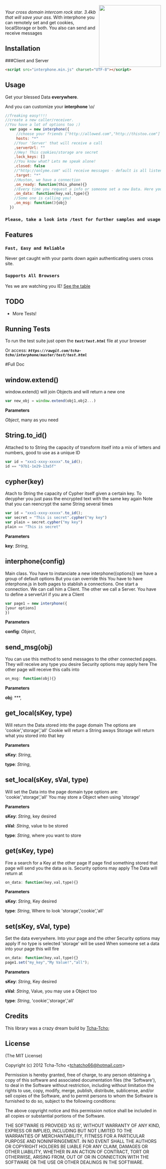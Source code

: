 <img src="./test/interphone.png" ALIGN="center" width="200px" style="float:right;">

*Your cross domain intercom rock star. 3.4kb that will save your ass.*
With interphone you can remotely set and get cookies, localStorage or both.
You also can send and receive messages


## Installation
###Client and Server
```html
<script src="interphone.min.js" charset="UTF-8"></script>
```

## Usage

Get your blessed Data **everywhere**.

And you can customize your **interphone** \o/

```javascript
//freaking easy!!!!
//create a new caller/receiver.
//You have a lot of options too ;)
  var page = new interphone({
     //choose your friends ["http://allowed.com","http://thistoo.com"]
     hosts: "*"
    //Your 'Server' that will receive a call
    ,serverUrl: ""
    //Hey! This cookies/storage are secret
    ,lock_keys: []
    //You know what? Lets me speak alone!
    ,closed: false
    //"http://onlyme.com" will receive messages - default is all listeners
    ,target: "*"
    //Huston, we have a connection
    ,on_ready: function(this_phone){}
    //Every time you request a info or someone set a new Data. Here you will know
    ,on_data: function(key,val,type){}
    //Some one is calling you!
    ,on_msg: function(){obj}
  })
```

### `Please, take a look into /test for further samples and usage`

## Features

### `Fast, Easy and Reliable`

Never get caught with your pants down again authenticating users cross site.

### `Supports All Browsers`

Yes we are watching you IE!
[See the table](http://caniuse.com/#feat=x-doc-messaging)


## TODO

 - More Tests!

## Running Tests

To run the test suite just open the ***```test/test.html```*** file at your browser

Or access:
***```https://rawgit.com/tcha-tcho/interphone/master/test/test.html```***

#Full Doc

window.extend()
----------
window.extend() will join Objects
and will return a new one
```javascript
var new_obj = window.extend(obj1,obj2...)
```
**Parameters**

*Object*,  many as you need


String.to_id()
-------
Attached to to String the capacity of
transform itself into a mix of letters
and numbers, good to use as a unique ID
```javascript
var id = "xxx1-xxxy-xxxxx".to_id();
id == "97b1-1e29-13a5f"
```


cypher(key)
-----------
Atach to String the capacity of Cypher itself
given a certain key. To decypher you just
pass the encrypted text with the same key again
Note that you can reencrypt the same String several times
```javascript
var id = "xxx1-xxxy-xxxxx".to_id();
var secret = "This is secret".cypher("my key")
var plain = secret.cypher("my key")
plain == "This is secret"
```
**Parameters**

**key**:  *String*,  


interphone(config)
------------------
Main class.
You have to instanciate a new interphone({options})
we have a group of default options
But you can override this
You have to have interphone.js in both pages to
stablish a connections.
One start a connection. We can call him a Client.
The other we call a Server.
You have to define a serverUrl if you are a Client
```javascript
var page1 = new interphone({
[your options]
})
```
**Parameters**

**config**:  *Object*,  


send_msg(obj)
-------------
You can use this method to send messages
to the other connected pages.
They will receive any type you desire
Security options may apply here
The other page will receive this calls into
```javascript
on_msg: function(obj){}
```
**Parameters**

**obj**:  ***,  


get_local(sKey, type)
---------------------
Will return the Data stored into the page domain
The options are 'cookie','storage','all'
Cookie will return a String aways
Storage will return what you stored into that key

**Parameters**

**sKey**:  *String*,  

**type**:  *String*,  


set_local(sKey, sVal, type)
---------------------------
Will set the Data into the page domain
type options are: 'cookie','storage','all'
You may store a Object when using 'storage'

**Parameters**

**sKey**:  *String*,  key desired

**sVal**:  *String*,  value to be stored

**type**:  *String*,  where you want to store


get(sKey, type)
---------------
Fire a search for a Key at the other page
If page find something stored that page will send you
the data as is.
Security options may apply
The Data will return at
```javascript
on_data: function(key,val,type){}
```
**Parameters**

**sKey**:  *String*,  Key desired

**type**:  *String*,  Where to look 'storage','cookie','all'


set(sKey, sVal, type)
---------------------
Set the data everywhere. Into your page and the other
Security options may apply
If no type is selected 'storage' will be used
When someone set a data into your page this will fire
```javascript
on_data: function(key,val,type){}
page1.set("my_key","My Value!","all");
```
**Parameters**

**sKey**:  *String*,  Key desired

**sVal**:  *String*,  Value, you may use a Object too

**type**:  *String*,  'cookie','storage','all'




## Credits

This library was a crazy dream build by [Tcha-Tcho](https://github.com/tcha-tcho);

## License

(The MIT License)

Copyright (c) 2012 Tcha-Tcho &lt;tchatcho66@hotmail.com&gt;

Permission is hereby granted, free of charge, to any person obtaining
a copy of this software and associated documentation files (the
'Software'), to deal in the Software without restriction, including
without limitation the rights to use, copy, modify, merge, publish,
distribute, sublicense, and/or sell copies of the Software, and to
permit persons to whom the Software is furnished to do so, subject to
the following conditions:

The above copyright notice and this permission notice shall be
included in all copies or substantial portions of the Software.

THE SOFTWARE IS PROVIDED 'AS IS', WITHOUT WARRANTY OF ANY KIND,
EXPRESS OR IMPLIED, INCLUDING BUT NOT LIMITED TO THE WARRANTIES OF
MERCHANTABILITY, FITNESS FOR A PARTICULAR PURPOSE AND NONINFRINGEMENT.
IN NO EVENT SHALL THE AUTHORS OR COPYRIGHT HOLDERS BE LIABLE FOR ANY
CLAIM, DAMAGES OR OTHER LIABILITY, WHETHER IN AN ACTION OF CONTRACT,
TORT OR OTHERWISE, ARISING FROM, OUT OF OR IN CONNECTION WITH THE
SOFTWARE OR THE USE OR OTHER DEALINGS IN THE SOFTWARE.
